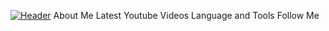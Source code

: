 [![Header](https://github.com/artichokeee/artichokeee/blob/main/assets/Frame%20636.png)](https://artsiomrusau.com/)
About Me
Latest Youtube Videos
Language and Tools
Follow Me
